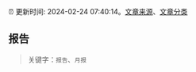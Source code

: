 :alarm_clock: 更新时间: 2024-02-24 07:40:14。[文章来源](/README.md)、[文章分类](/TAGS.md)

## 报告


> 关键字：`报告`、`月报`



